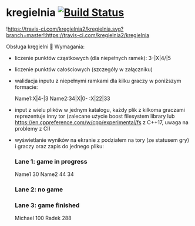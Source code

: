 # kregielnia [![Build Status](https://travis-ci.com/kregielnia2/kregielnia.svg?branch=master)](https://travis-ci.com/kregielnia2/kregielnia)
!https://travis-ci.com/kregielnia2/kregielnia.svg?branch=master!:https://travis-ci.com/kregielnia2/kregielnia

Obsługa kręgielni 🎳
Wymagania:

 - liczenie punktów cząstkowych (dla niepełnych ramek): 3-|X|4/|5
 - liczenie punktów całościowych (szczegóły w załączniku)
 - walidacja inputu z niepełnymi ramkami dla kilku graczy w poniższym formacie:

    Name1:X|4-|3
    Name2:34|X|0-
    :X|22|33

 - input z wielu plików w jednym katalogu, każdy plik z kilkoma graczami reprezentuje inny tor (zalecane użycie boost filesystem library lub https://en.cppreference.com/w/cpp/experimental/fs z C++17, uwaga na problemy z CI)
 - wyświetlanie wyników na ekranie z podziałem na tory (ze statusem gry) i graczy oraz zapis do jednego pliku:

    ### Lane 1: game in progress ###
    Name1 30
    Name2 44
    34
    ### Lane 2: no game ###
    ### Lane 3: game finished ###
    Michael 100
    Radek 288


